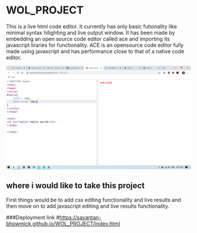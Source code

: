 # WOL_PROJECT
This is a live html code editor. It currently has only basic futionality like minimal syntax hilighting and live output window.
It has been made by embedding an open source code editor called ace and importing its javascript liraries for functionality.
ACE is an opensource code editor fully made using javascript and has performance close to that of a native code editor.


![Image](https://github.com/Sayantan-Bhowmick/WOL_PROJECT/blob/master/Screenshot%20(148).png)

## where i would like to take this project
First things would be to add css editing functionality and live results and then move on to add javascript editing and live results functionality.

###Deployment link
#https://sayantan-bhowmick.github.io/WOL_PROJECT/index.html
